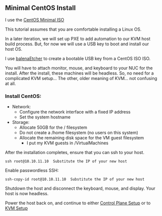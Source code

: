 ## Minimal CentOS Install

I use the [CentOS Minimal ISO](http://isoredirect.centos.org/centos/7/isos/x86_64/CentOS-7-x86_64-Minimal-1810.iso)

This tutorial assumes that you are comfortable installing a Linux OS.

In a later iteration, we will set up PXE to add automation to our KVM host build process.  But, for now we will use a USB key to boot and install our host OS.

I use [balenaEtcher](https://www.balena.io/etcher/) to create a bootable USB key from a CentOS ISO ISO.

You will have to attach monitor, mouse, and keyboard to your NUC for the install.  After the install, these machines will be headless.  So, no need for a complicated KVM setup...  The other, older meaning of KVM...  not confusing at all.

### Install CentOS:

* Network:
    * Configure the network interface with a fixed IP address
    * Set the system hostname
* Storage:
    * Allocate 50GB for the / filesystem
    * Do not create a /home filesystem (no users on this system)
    * Allocate the remaining disk space for the VM guest filesystem
        * I put my KVM guests in /VirtualMachines 

After the installation completes, ensure that you can ssh to your host.

```
ssh root@10.10.11.10  Substitute the IP of your new host
```

Enable passwordless SSH:

```
ssh-copy-id root@10.10.11.10  Substitute the IP of your new host
```

Shutdown the host and disconnect the keyboard, mouse, and display.  Your host is now headless.  

Power the host back on, and continue to either [Control Plane Setup](Control_Plane/README.md) or to [KVM Setup](KVM_Config.md)
